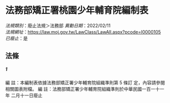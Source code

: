# 法務部矯正署桃園少年輔育院編制表

*法規類別*：廢止法規＞法務部
*異動日期*：2022/02/11  
*法規網址*：https://law.moj.gov.tw/LawClass/LawAll.aspx?pcode=I0000105
*已廢止*：是


## 法條
##### 1
編      註：本編制表依據法務部矯正署少年輔育院組織準則第 5  條訂
            定，內容請參閱相關圖表附檔。
編      註：法務部矯正署少年輔育院組織準則於中華民國一百一十一年
            二月十一日廢止



